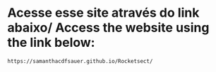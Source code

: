 # Acesse esse site através do link abaixo/ Access the website using the link below:

```
https://samanthacdfsauer.github.io/Rocketsect/
```
